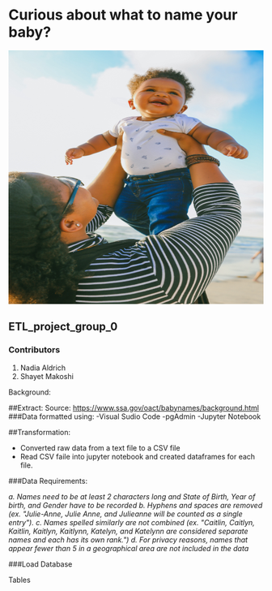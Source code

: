 # Curious about what to name your baby?

<img src="Images/chunkybaby.jpg" alt="chunky" width="3000px" height="500px">

## ETL_project_group_0

### Contributors
1. Nadia Aldrich
2. Shayet Makoshi

Background:

##Extract:
Source: https://www.ssa.gov/oact/babynames/background.html
###Data formatted using:
-Visual Sudio Code
-pgAdmin
-Jupyter Notebook


##Transformation:
- Converted raw data from a text file to a CSV file
- Read CSV faile into jupyter notebook and created dataframes for each file.


###Data Requirements:

*a. Names need to be at least 2 characters long and State of Birth, Year of birth, and Gender have to be recorded*
*b. Hyphens and spaces are removed (ex. "Julie-Anne, Julie Anne, and Julieanne will be counted as a single entry").*
*c. Names spelled similarly are not combined (ex. "Caitlin, Caitlyn, Kaitlin, Kaitlyn, Kaitlynn, Katelyn, and Katelynn are considered separate names and each has its own rank.")*
*d. For privacy reasons, names that appear fewer than 5 in a geographical area are not included in the data*


###Load
Database

Tables
